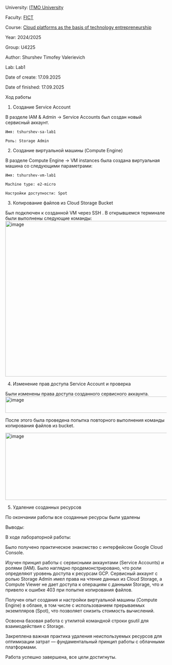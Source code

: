 University: [ITMO University](https://itmo.ru/ru/)

Faculty: [FICT](https://fict.itmo.ru)

Course: [Cloud platforms as the basis of technology entrepreneurship](https://itmo-ict-faculty.github.io/cloud-platforms-as-the-basis-of-technology-entrepreneurship/education/labs/#_2)

Year: 2024/2025

Group: U4225

Author: Shurshev Timofey Valerievich

Lab: Lab1

Date of create: 17.09.2025

Date of finished: 17.09.2025



Ход работы
1. Создание Service Account

В разделе IAM & Admin -> Service Accounts был создан новый сервисный аккаунт.

    Имя: tshurshev-sa-lab1 
  
    Роль: Storage Admin 

2. Создание виртуальной машины (Compute Engine)

В разделе Compute Engine -> VM instances была создана виртуальная машина со следующими параметрами:

    Имя: tshurshev-vm-lab1
   
    Machine type: e2-micro
   
    Настройки доступности: Spot

3. Копирование файлов из Cloud Storage Bucket

Был подключен к созданной VM через SSH . В открывшемся терминале были выполнены следующие команды:
<img width="640" height="484" alt="image" src="https://github.com/user-attachments/assets/cd21ea5d-ab97-4475-a52f-fd2f0f26a0e8" />

4. Изменение прав доступа Service Account и проверка
 
Были изменены права доступа созданного сервисного аккаунта.
<img width="775" height="51" alt="image" src="https://github.com/user-attachments/assets/0fc509b1-0771-4ee5-8567-20ace5b054e0" />

После этого была проведена попытка повторного выполнения команды копирования файлов из bucket.

<img width="814" height="209" alt="image" src="https://github.com/user-attachments/assets/1fcb267e-410f-401b-b219-16404818c102" />

5. Удаление созданных ресурсов
   
По окончании работы все созданные ресурсы были удалены 


Выводы:

В ходе лабораторной работы:

Было получено практическое знакомство с интерфейсом Google Cloud Console.

Изучен принцип работы с сервисными аккаунтами (Service Accounts) и ролями (IAM). Было наглядно продемонстрировано, что роли определяют уровень доступа к ресурсам GCP. Сервисный аккаунт с ролью Storage Admin имел права на чтение данных из Cloud Storage, а Compute Viewer не дает доступа к операциям с данными Storage, что и привело к ошибке 403 при попытке копирования файлов.

Получен опыт создания и настройки виртуальной машины (Compute Engine) в облаке, в том числе с использованием прерываемых экземпляров (Spot), что позволяет снизить стоимость вычислений.

Освоена базовая работа с утилитой командной строки gsutil для взаимодействия с Storage.

Закреплена важная практика удаления неиспользуемых ресурсов для оптимизации затрат — фундаментальный принцип работы с облачными платформами.

Работа успешно завершена, все цели достигнуты.
